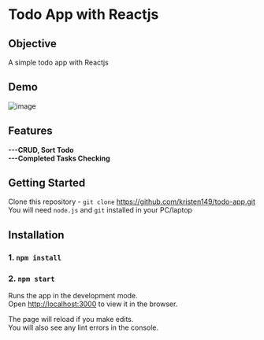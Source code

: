 # Todo App with Reactjs


## Objective

A simple todo app with Reactjs 

## Demo

![image](https://github.com/kristen149/todo-app/assets/100759917/958a631b-d755-423b-8662-d51ca0f587c8)

 

## Features

**---CRUD, Sort Todo** </br>
**---Completed Tasks Checking**

## Getting Started

 Clone this repository - `git clone` https://github.com/kristen149/todo-app.git <br/>
 You will need `node.js` and `git` installed in your PC/laptop

## Installation

 ### 1. `npm install`
 ### 2. `npm start`

Runs the app in the development mode.\
Open [http://localhost:3000](http://localhost:3000) to view it in the browser.

The page will reload if you make edits.\
You will also see any lint errors in the console.

